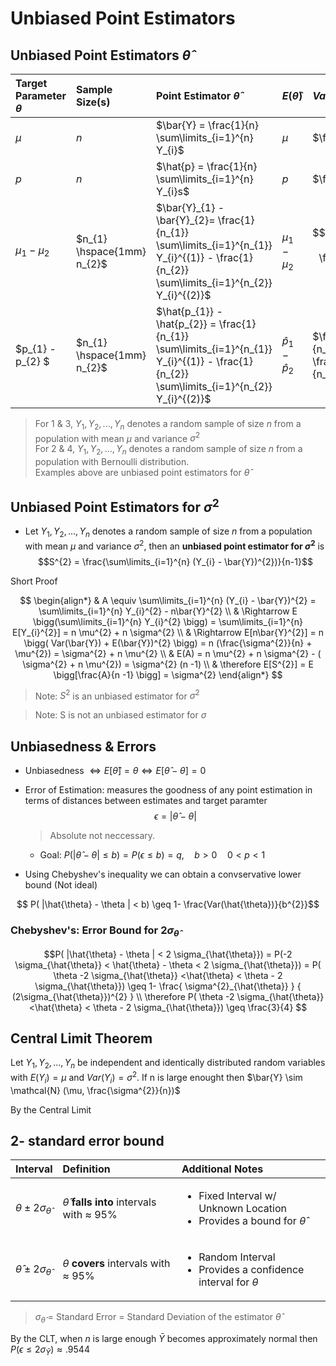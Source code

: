 # Unbiased Point Estimators

## Unbiased Point Estimators $\hat{\theta}$

| Target Parameter $\theta$ | Sample Size(s) | Point Estimator $\hat{\theta}$ | $E(\hat{\theta})$ |  $Var(\hat{\theta})$ | Standard Error $\sigma_{\hat{\theta}}$ |
| :--- |  :--- | :--- | :--- | :--- | :--- |
| $\mu$ | $n$ |  $\bar{Y} = \frac{1}{n} \sum\limits_{i=1}^{n} Y_{i}$ | $\mu$ |  $\frac{\sigma^{2}}{n}$ | $\frac{\sigma}{n}$ |
| $p$ | $n$ |  $\hat{p} = \frac{1}{n} \sum\limits_{i=1}^{n} Y_{i}s$ | $p$ |  $\frac{pq}{n}$ | $\sqrt{\frac{pq}{n}}$ |
| $\mu_{1} - \mu_{2}$ | $n_{1} \hspace{1mm} n_{2}$ | $\bar{Y}_{1} - \bar{Y}_{2}= \frac{1}{n_{1}} \sum\limits_{i=1}^{n_{1}} Y_{i}^{(1)} - \frac{1}{n_{2}} \sum\limits_{i=1}^{n_{2}} Y_{i}^{(2)}$ | $\mu_{1} - \mu_{2}$ | $$\frac{\sigma^{2}_{1}}{n_{1}} + \frac{\sigma_{2}^{2}}{n_{2}} $$ | $$\sqrt{ \frac{ \sigma^{2}_{1} } { n_{1} } + \frac{ \sigma_{2}^{2}}{ n_{2} } } $$ |
| $p_{1} - p_{2} $ | $n_{1} \hspace{1mm} n_{2}$ |  $\hat{p_{1}} - \hat{p_{2}} = \frac{1}{n_{1}} \sum\limits_{i=1}^{n_{1}} Y_{i}^{(1)} - \frac{1}{n_{2}} \sum\limits_{i=1}^{n_{2}} Y_{i}^{(2)}$ | $\hat{p} _{1} - \hat{p} _{2}$ |  $\frac{p_{1}q_{1}}{n_{1}} + \frac{p_{2}q_{2}}{n_{2}}$ | $\sqrt{\frac{p_{1}q_{1}}{n_{1}} + \frac{p_{2}q_{2}}{n_{2}}}$ |
    
> For 1 & 3, $Y_{1}, Y_{2}, ..., Y_{n}$ denotes a random sample of size $n$ from a population with mean $\mu$ and variance $\sigma^{2}$ \
> For 2 & 4, $Y_{1}, Y_{2}, ..., Y_{n}$ denotes a random sample of size $n$ from a population with Bernoulli distribution.\
> Examples above are unbiased point estimators for $\hat{\theta}$

## Unbiased Point Estimators for $\sigma^{2}$
* Let $Y_{1}, Y_{2}, ..., Y_{n}$ denotes a random sample of size $n$ from a population with mean $\mu$ and variance $\sigma^{2}$, then an **unbiased point estimator for $\sigma^{2}$** is
$$S^{2} = \frac{\sum\limits_{i=1}^{n} (Y_{i} - \bar{Y})^{2})}{n-1}$$

Short Proof

$$
\begin{align*} 
& A \equiv \sum\limits_{i=1}^{n} (Y_{i} - \bar{Y})^{2} = \sum\limits_{i=1}^{n} Y_{i}^{2} - n\bar{Y}^{2}  \\
& \Rightarrow E \bigg(\sum\limits_{i=1}^{n} Y_{i}^{2} \bigg) = \sum\limits_{i=1}^{n} E[Y_{i}^{2}] =  n \mu^{2} + n \sigma^{2} \\
& \Rightarrow E[n\bar{Y}^{2}] = n \bigg( Var(\bar{Y}) + E(\bar{Y})^{2} \bigg) = n (\frac{\sigma^{2}}{n} + \mu^{2}) = \sigma^{2} + n \mu^{2} \\
& E(A) = n \mu^{2} + n \sigma^{2} - ( \sigma^{2} + n \mu^{2}) = \sigma^{2} (n -1) \\ 
& \therefore E[S^{2}] = E \bigg[\frac{A}{n -1} \bigg] = \sigma^{2}
\end{align*}
$$
> Note: $S^{2}$ is an unbiased estimator for $\sigma^{2}$ 

> Note: S is not an unbiased estimator for $\sigma$

## Unbiasedness & Errors
* Unbiasedness $\Leftrightarrow E[\hat{\theta}] = \theta  \Leftrightarrow E[\hat{\theta} - \theta] = 0$

* Error of Estimation: measures the goodness of any point estimation in terms of distances between estimates and target paramter
    $$ \epsilon = | \hat{\theta} - \theta |$$
    > Absolute not neccessary.

    * Goal: $P(| \hat{\theta} - \theta | \leq b) = P(\epsilon \leq b) = q, \quad b > 0 \quad 0 < p < 1$
* Using Chebyshev's inequality we can obtain a convservative lower bound (Not ideal)

$$ P( |\hat{\theta} - \theta | < b) \geq 1- \frac{Var(\hat{\theta})}{b^{2}}$$
        
### Chebyshev's: Error Bound for $2\sigma_{\hat{\theta}}$
```math
P( |\hat{\theta} - \theta | < 2 \sigma_{\hat{\theta}}) = P(-2 \sigma_{\hat{\theta}} < \hat{\theta} - \theta  < 2 \sigma_{\hat{\theta}}) = P( \theta -2 \sigma_{\hat{\theta}} <\hat{\theta}  < \theta - 2 \sigma_{\hat{\theta}}) \geq 1- \frac{ \sigma^{2}_{\hat{\theta}} } { (2\sigma_{\hat{\theta}})^{2}  } \\

\therefore P( \theta -2 \sigma_{\hat{\theta}} <\hat{\theta}  < \theta - 2 \sigma_{\hat{\theta}}) \geq \frac{3}{4}     
```

## Central Limit Theorem

Let $Y_{1}, Y_{2}, ..., Y_{n}$ be independent and identically distributed random variables with $E(Y_{i}) = \mu$ and $Var(Y_{i}) = \sigma^{2}$. 
If n is large enought then $\bar{Y} \sim \mathcal{N} (\mu, \frac{\sigma^{2}}{n})$

By the Central Limit 
## 2- standard error bound
| Interval     |   Definition  |    Additional Notes   |
| :---  |:---   | :--- |
| $\theta \pm 2 \sigma_{\hat{\theta}}$ |  $\hat{\theta}$ **falls into** intervals with $\approx$ 95%  |  <ul><li>Fixed Interval w/ Unknown Location</li><li>Provides a bound for $\hat{\theta}$ </li></ul> |
| $\hat{\theta} \pm 2 \sigma_{\hat{\theta}}$ |  $\theta$ **covers** intervals with $\approx$ 95%  |  <ul><li> Random Interval </li><li>Provides a confidence interval for $\theta$ </li></ul> |
> $\sigma_{\hat{\theta}}$ = Standard Error = Standard Deviation of the estimator $\hat{\theta}$

By the CLT, when $n$ is large enough $\bar{Y}$ becomes approximately normal then $P(\epsilon \leq 2\sigma_{\bar{Y}}) \approx .9544$

